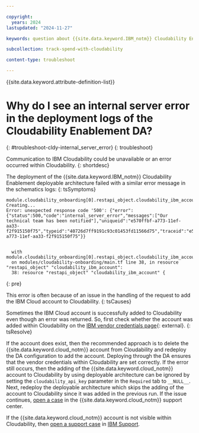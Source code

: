 ```yaml
---

copyright:
  years: 2024
lastupdated: "2024-11-27"

keywords: question about {{site.data.keyword.IBM_notm}} Cloudability Enablement

subcollection: track-spend-with-cloudability

content-type: troubleshoot

---
```


{{site.data.keyword.attribute-definition-list}}

# Why do I see an internal server error in the deployment logs of the Cloudability Enablement DA?
{: #troubleshoot-cldy-internal_server_error}
{: troubleshoot}

Communication to IBM Cloudability could be unavailable or an error occurred within Cloudability.
{: shortdesc}

The deployment of the {{site.data.keyword.IBM_notm}} Cloudability Enablement deployable architecture failed with a similar error message in the schematics logs:
{: tsSymptoms}

```log
module.cloudability_onboarding[0].restapi_object.cloudability_ibm_account: Creating...
Error: unexpected response code '500': {"error":{"status":500,"code":"internal_server_error","messages":["Our technical team has been notified"],"uniqueid":"e570ffbf-a773-11ef-aa33-f2f915150f75","typeid":"40726d7ff9191c93c01453fd11566d75","traceid":"e547fc0a-a773-11ef-aa33-f2f915150f75"}}


  with module.cloudability_onboarding[0].restapi_object.cloudability_ibm_account,
  on modules/cloudability-onboarding/main.tf line 38, in resource "restapi_object" "cloudability_ibm_account":
  38: resource "restapi_object" "cloudability_ibm_account" {
```
{: pre}


This error is often because of an issue in the handling of the request to add the IBM Cloud account to Cloudability.
{: tsCauses}

Sometimes the IBM Cloud account is successfully added to Cloudability even though an error was returned. So, first check whether the account was added within Cloudability on the [IBM vendor credentials page](https://app.apptio.com/cloudability#/credentials/ibm){: external}.
{: tsResolve}

If the account does exist, then the recommended approach is to delete the {{site.data.keyword.cloud_notm}} account from Cloudability and redeploy the DA configuration to add the account. Deploying through the DA ensures that the vendor credentials within Cloudability are set correctly. If the error still occurs, then the adding of the {{site.data.keyword.cloud_notm}} account to Cloudability by using deployable architecture can be ignored by setting the `cloudability_api_key` parameter in the `Required` tab to `__NULL__`. Next, redeploy the deployable architecture which skips the adding of the account to Cloudability since it was added in the previous run. If the issue continues, [open a case](/docs/track-spend-with-cloudability?topic=track-spend-with-cloudability-help-and-support) in the {{site.data.keyword.cloud_notm}} support center.

If the {{site.data.keyword.cloud_notm}} account is not visible within Cloudability, then [open a support case](https://www.ibm.com/mysupport/s/createrecord/NewCase) in [IBM Support](https://www.ibm.com/mysupport/s/).
